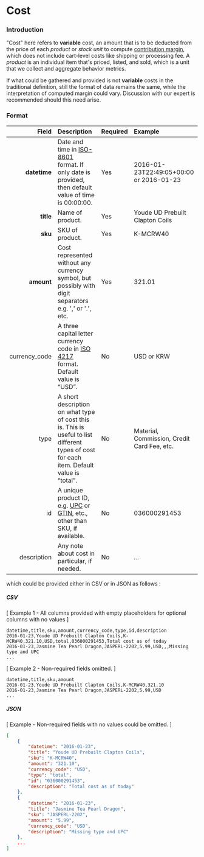 # Cost


### Introduction


"Cost" here refers to __variable__ cost, an amount that is to be deducted from the price of
each *product* or *stock unit* to compute [contribution margin](https://en.wikipedia.org/wiki/Contribution_margin),
which does not include cart-level costs like shipping or processing fee. A *product* is an
individual item that's priced, listed, and sold, which is a unit that we collect and aggregate
behavior metrics.

If what could be gathered and provided is not __variable__ costs in the traditional definition,
still the format of data remains the same, while the interpretation of computed margin could vary.
Discussion with our expert is recommended should this need arise.

### Format

| Field | Description | Required | Example |
|-------------:|:-------------|:------------|:------------|
| __datetime__ | Date and time in [ISO-8601](https://en.wikipedia.org/wiki/ISO_8601) format. If only date is provided, then default value of time is 00:00:00. | Yes | 2016-01-23T22:49:05+00:00 or 2016-01-23 |
| __title__ | Name of product. | Yes | Youde UD Prebuilt Clapton Coils |
| __sku__ | SKU of product. | Yes | K-MCRW40 |
| __amount__ | Cost represented without any currency symbol, but possibly with digit separators e.g. ',' or '.', etc. | Yes | 321.01 |
| currency_code | A three capital letter currency code in [ISO 4217](https://en.wikipedia.org/wiki/ISO_4217) format. Default value is “USD”. | No | USD or KRW |
| type | A short description on what type of cost this is. This is useful to list different types of cost for each item. Default value is “total”. | No | Material, Commission, Credit Card Fee, etc. |
| id | A unique product ID, e.g. [UPC](https://en.wikipedia.org/wiki/Universal_Product_Code) or [GTIN](http://www.gs1.org/gtin), etc., other than SKU, if available. | No | 036000291453 |
| description | Any note about cost in particular, if needed. | No | ... |

which could be provided either in CSV or in JSON as follows :

##### CSV

[ Example 1 - All columns provided with empty placeholders for optional columns with no values ]

```
datetime,title,sku,amount,currency_code,type,id,description
2016-01-23,Youde UD Prebuilt Clapton Coils,K-MCRW40,321.10,USD,total,036000291453,Total cost as of today
2016-01-23,Jasmine Tea Pearl Dragon,JASPERL-2202,5.99,USD,,,Missing type and UPC
...
```

[ Example 2 - Non-required fields omitted. ]

```
datetime,title,sku,amount
2016-01-23,Youde UD Prebuilt Clapton Coils,K-MCRW40,321.10
2016-01-23,Jasmine Tea Pearl Dragon,JASPERL-2202,5.99,USD
...
```

##### JSON

[ Example - Non-required fields with no values could be omitted. ]

```json
[
    {
        "datetime": "2016-01-23",
        "title": "Youde UD Prebuilt Clapton Coils",
        "sku": "K-MCRW40",
        "amount": "321.10",
        "currency_code": "USD",
        "type": "total",
        "id": "036000291453",
        "description": "Total cost as of today"
    },
    {
        "datetime": "2016-01-23",
        "title": "Jasmine Tea Pearl Dragon",
        "sku": "JASPERL-2202",
        "amount": "5.99",
        "currency_code": "USD",
        "description": "Missing type and UPC"
    },
    ...
]
```
